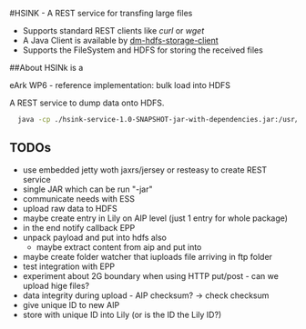 #HSINK - A REST service for transfing large files 

* Supports standard REST clients like *curl* or *wget* 
* A Java Client is available by [dm-hdfs-storage-client](https://github.com/eark-project/dm-hdfs-storage-client)
* Supports the FileSystem and HDFS for storing the received files

##About
HSINk is a 

eArk WP6 - reference implementation: bulk load into HDFS

A REST service to dump data onto HDFS.

```bash
  java -cp ./hsink-service-1.0-SNAPSHOT-jar-with-dependencies.jar:/usr/lib/hadoop/hadoop-common-2.0.0-cdh4.2.2.jar:/usr/lib/hadoop/lib/log4j-1.2.17.jar:/usr/lib/hadoop/lib/commons-configuration-1.6.jar:/usr/lib/hadoop/hadoop-auth-2.0.0-cdh4.2.2.jar:/usr/lib/hadoop/lib/slf4j-api-1.6.1.jar:/usr/lib/hadoop/lib/slf4j-log4j12-1.6.1.jar:/usr/lib/hadoop-hdfs/hadoop-hdfs-2.0.0-cdh4.2.2.jar org.eu.eark.hsink.Main filer=hdfsFiler fs.default.name=hdfs://localhost:8020 BASE_URI=http://81.189.135.189:8081/hsink/ > grizzly.out 2>&1 &
```

TODOs
-----
- use embedded jetty woth jaxrs/jersey or resteasy to create REST service
- single JAR which can be run "-jar"
- communicate needs with ESS
- upload raw data to HDFS
- maybe create entry in Lily on AIP level (just 1 entry for whole package)
- in the end notify callback EPP
- unpack payload and put into hdfs also
  - maybe extract content from aip and put into
- maybe create folder watcher that iuploads file arriving in ftp folder
- test integration with EPP
- experiment about 2G boundary when using HTTP put/post - can we upload hige files?
- data integrity during upload - AIP checksum? -> check checksum
- give unique ID to new AIP
- store with unique ID into Lily (or is the ID the Lily ID?)
